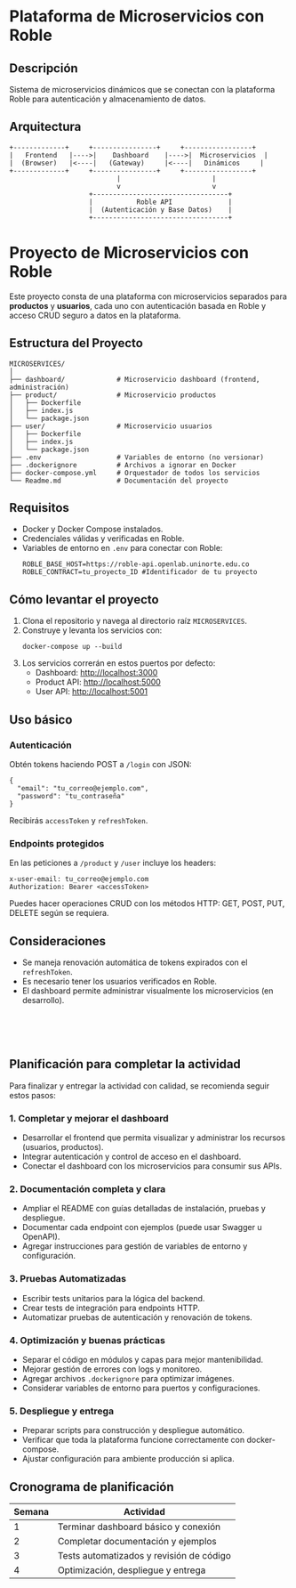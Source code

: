 # Plataforma de Microservicios con Roble

## Descripción
Sistema de microservicios dinámicos que se conectan con la plataforma Roble para autenticación y almacenamiento de datos.

## Arquitectura
```ascii
+-------------+     +----------------+     +-----------------+
|   Frontend   |---->|    Dashboard    |---->|  Microservicios  |
|  (Browser)   |<----|   (Gateway)     |<----|   Dinámicos     |
+-------------+     +----------------+     +-----------------+
                           |                       |
                           v                       v
                    +----------------------------------+
                    |           Roble API              |
                    |  (Autenticación y Base Datos)    |
                    +----------------------------------+
```
<h1>Proyecto de Microservicios con Roble</h1>
<p>Este proyecto consta de una plataforma con microservicios separados para <strong>productos</strong> y <strong>usuarios</strong>, cada uno con autenticación basada en Roble y acceso CRUD seguro a datos en la plataforma.</p>
<h2>Estructura del Proyecto</h2>
<pre><code>MICROSERVICES/
│
├── dashboard/             # Microservicio dashboard (frontend, administración)
├── product/               # Microservicio productos
│   ├── Dockerfile
│   ├── index.js
│   └── package.json
├── user/                  # Microservicio usuarios
│   ├── Dockerfile
│   ├── index.js
│   └── package.json
├── .env                   # Variables de entorno (no versionar)
├── .dockerignore          # Archivos a ignorar en Docker
├── docker-compose.yml     # Orquestador de todos los servicios
└── Readme.md              # Documentación del proyecto
</code></pre>
<h2>Requisitos</h2>
<ul>
  <li>Docker y Docker Compose instalados.</li>
  <li>Credenciales válidas y verificadas en Roble.</li>
  <li>Variables de entorno en <code>.env</code> para conectar con Roble:
    <pre><code>ROBLE_BASE_HOST=https://roble-api.openlab.uninorte.edu.co
ROBLE_CONTRACT=tu_proyecto_ID #Identificador de tu proyecto</code></pre>
  </li>
</ul>
<h2>Cómo levantar el proyecto</h2>
<ol>
  <li>Clona el repositorio y navega al directorio raíz <code>MICROSERVICES</code>.</li>
  <li>Construye y levanta los servicios con:
    <pre><code>docker-compose up --build</code></pre>
  </li>
  <li>Los servicios correrán en estos puertos por defecto:
    <ul>
      <li>Dashboard: <a href="http://localhost:3000">http://localhost:3000</a></li>
      <li>Product API: <a href="http://localhost:5000">http://localhost:5000</a></li>
      <li>User API: <a href="http://localhost:5001">http://localhost:5001</a></li>
    </ul>
  </li>
</ol>
<h2>Uso básico</h2>
<h3>Autenticación</h3>
<p>Obtén tokens haciendo POST a <code>/login</code> con JSON:</p>
<pre><code>{
  "email": "tu_correo@ejemplo.com",
  "password": "tu_contraseña"
}</code></pre>
<p>Recibirás <code>accessToken</code> y <code>refreshToken</code>.</p>
<h3>Endpoints protegidos</h3>
<p>En las peticiones a <code>/product</code> y <code>/user</code> incluye los headers:</p>
<pre><code>x-user-email: tu_correo@ejemplo.com
Authorization: Bearer &lt;accessToken&gt;</code></pre>
<p>Puedes hacer operaciones CRUD con los métodos HTTP: GET, POST, PUT, DELETE según se requiera.</p>
<h2>Consideraciones</h2>
<ul>
  <li>Se maneja renovación automática de tokens expirados con el <code>refreshToken</code>.</li>
  <li>Es necesario tener los usuarios verificados en Roble.</li>
  <li>El dashboard permite administrar visualmente los microservicios (en desarrollo).</li>
</ul>

</br>
</br>
</br>

<h2>Planificación para completar la actividad</h2>

<p>Para finalizar y entregar la actividad con calidad, se recomienda seguir estos pasos:</p>

<h3>1. Completar y mejorar el dashboard</h3>
<ul>
  <li>Desarrollar el frontend que permita visualizar y administrar los recursos (usuarios, productos).</li>
  <li>Integrar autenticación y control de acceso en el dashboard.</li>
  <li>Conectar el dashboard con los microservicios para consumir sus APIs.</li>
</ul>

<h3>2. Documentación completa y clara</h3>
<ul>
  <li>Ampliar el README con guías detalladas de instalación, pruebas y despliegue.</li>
  <li>Documentar cada endpoint con ejemplos (puede usar Swagger u OpenAPI).</li>
  <li>Agregar instrucciones para gestión de variables de entorno y configuración.</li>
</ul>

<h3>3. Pruebas Automatizadas</h3>
<ul>
  <li>Escribir tests unitarios para la lógica del backend.</li>
  <li>Crear tests de integración para endpoints HTTP.</li>
  <li>Automatizar pruebas de autenticación y renovación de tokens.</li>
</ul>

<h3>4. Optimización y buenas prácticas</h3>
<ul>
  <li>Separar el código en módulos y capas para mejor mantenibilidad.</li>
  <li>Mejorar gestión de errores con logs y monitoreo.</li>
  <li>Agregar archivos <code>.dockerignore</code> para optimizar imágenes.</li>
  <li>Considerar variables de entorno para puertos y configuraciones.</li>
</ul>

<h3>5. Despliegue y entrega</h3>
<ul>
  <li>Preparar scripts para construcción y despliegue automático.</li>
  <li>Verificar que toda la plataforma funcione correctamente con docker-compose.</li>
  <li>Ajustar configuración para ambiente producción si aplica.</li>
</ul>

<h2>Cronograma de planificación</h2>

<table>
<thead>
<tr><th>Semana</th><th>Actividad</th></tr>
</thead>
<tbody>
<tr><td>1</td><td>Terminar dashboard básico y conexión</td></tr>
<tr><td>2</td><td>Completar documentación y ejemplos</td></tr>
<tr><td>3</td><td>Tests automatizados y revisión de código</td></tr>
<tr><td>4</td><td>Optimización, despliegue y entrega</td></tr>
</tbody>
</table>
